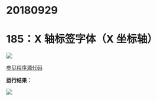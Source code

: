 # 20180929

# 185：X 轴标签字体（X 坐标轴）

<img src="http://image.renkaigis.com/keepcoding/2018092901.png">

<a href="https://github.com/renkaigis/KeepCoding/tree/master/2018/09/29" target="_blank">参见程序源代码</a>

**运行结果：**

<img src="http://image.renkaigis.com/keepcoding/2018092902.png">